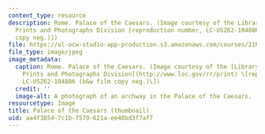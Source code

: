 ```yaml
---
content_type: resource
description: Rome. Palace of the Caesars. (Image courtesy of the Library of Congress,
  Prints and Photographs Division [reproduction number, LC-USZ62-104886 (b&w film
  copy neg.)])
file: https://ol-ocw-studio-app-production.s3.amazonaws.com/courses/21h-402-the-making-of-a-roman-emperor-fall-2005/aa4f38547c1bf579621aee48bd3f7af7_21h-402f05-th.jpg
file_type: image/jpeg
image_metadata:
  caption: Rome. Palace of the Caesars. (Image courtesy of the [Library of Congress,
    Prints and Photographs Division](http://www.loc.gov/rr/print) \[reproduction number,
    LC-USZ62-104886 (b&w film copy neg.)\])
  credit: ''
  image-alt: A photograph of an archway in the Palace of the Caesars.
resourcetype: Image
title: Palace of the Caesars (thumbnail)
uid: aa4f3854-7c1b-f579-621a-ee48bd3f7af7
---
```

